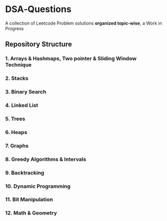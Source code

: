 # DSA‑Questions

A collection of Leetcode Problem solutions **organized topic‑wise**, a Work in Progress

## Repository Structure

### 1. Arrays & Hashmaps, Two pointer & Sliding Window Technique 
### 2. Stacks
### 3. Binary Search
### 4. Linked List
### 5. Trees
### 6. Heaps
### 7. Graphs
### 8. Greedy Algorithms & Intervals
### 9. Backtracking
### 10. Dynamic Programming
### 11. Bit Manipulation
### 12. Math & Geometry
